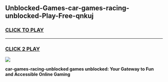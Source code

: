 
## Unblocked-Games-car-games-racing-unblocked-Play-Free-qnkuj
<h3>
<a href="https://premium76.site?title=car-games-racing-unblocked&ref=23A">CLICK TO PLAY</a></h3>
<hr>

<h3>
<a href="https://premium76.site?title=car-games-racing-unblocked&ref=23A">CLICK 2 PLAY</a>
  
</h3>

<a href="https://premium76.site?title=car-games-racing-unblocked&ref=23A"><img src="https://clearcache.store/games.png"></a>


**car-games-racing-unblocked games unblocked: Your Gateway to Fun and Accessible Online Gaming**
